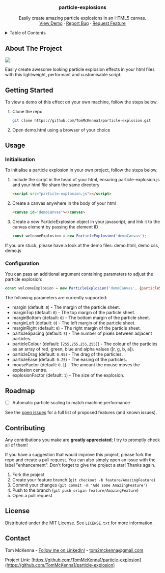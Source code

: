 <h3 align="center">particle-explosions</h3>

  <p align="center">
    Easily create amazing particle explosions in an HTML5 canvas.
    <br />
    <a href="https://tommckenna.dev">View Demo</a>
    ·
    <a href="https://github.com/TomMcKenna1/particle-explosion/issues">Report Bug</a>
    ·
    <a href="https://github.com/TomMcKenna1/particle-explosion/issues">Request Feature</a>
  </p>
</div>

<!-- TABLE OF CONTENTS -->
<details>
  <summary>Table of Contents</summary>
  <ol>
    <li>
      <a href="#about-the-project">About The Project</a>
    </li>
    <li>
      <a href="#getting-started">Getting Started</a>
    </li>
    <li>
      <a href="#usage">Usage</a>
      <ul>
        <li><a href="#initialisation">Initialisation</a></li>
        <li><a href="#configuration">Configuration</a></li>
      </ul>
    </li>
    <li><a href="#roadmap">Roadmap</a></li>
    <li><a href="#contributing">Contributing</a></li>
    <li><a href="#license">License</a></li>
    <li><a href="#contact">Contact</a></li>
  </ol>
</details>

<!-- ABOUT THE PROJECT -->
## About The Project

![](https://github.com/TomMcKenna1/particle-explosions/blob/main/resources/particle_explosion_demo.gif)

Easily create awesome looking particle explosion effects in your html files with this lightweight, performant and customisable script.

<!-- GETTING STARTED -->
## Getting Started

To view a demo of this effect on your own machine, follow the steps below.

1. Clone the repo
   ```sh
   git clone https://github.com/TomMcKenna1/particle-explosion.git
   ```
2. Open demo.html using a browser of your choice


<!-- USAGE EXAMPLES -->
## Usage

### Initialisation

To initialise a particle explosion in your own project, follow the steps below.

1. Include the script in the head of your html, ensuring particle-explosion.js and your html file share the same directory
   ```html
   <script src="particle-explosion.js"></script>
   ```
2. Create a canvas anywhere in the body of your html
   ```html
   <canvas id="demoCanvas"></canvas>
   ```
3. Create a new ParticleExplosion object in your javascript, and link it to the canvas element by passing the element ID
   ```js
   const welcomeExplosion = new ParticleExplosion('demoCanvas');
   ```

If you are stuck, please have a look at the demo files: demo.html, demo.css, demo.js

### Configuration

You can pass an additional argument containing parameters to adjust the particle explosion:
```js
const welcomeExplosion = new ParticleExplosion('demoCanvas', {particleSpacing: 10, margin: 100});
```
The following parameters are currently supported:

 * margin (default: `0`) - The margin of the particle sheet.
 * marginTop (default: `0`) - The top margin of the particle sheet.
 * marginBottom (default: `0`) - The bottom margin of the particle sheet.
 * marginLeft (default: `0`) - The left margin of the particle sheet.
 * marginRight (default: `0`) - The right margin of the particle sheet.
 * particleSpacing (default: `5`) - The number of pixels between adjacent particles.
 * particleColour (default: `[255,255,255,255]`) - The colour of the particles as an array of red, green, blue and alpha values ([r, g, b, a]).
 * particleDrag (default: `0.95`) - The drag of the particles.
 * particleEase (default: `0.25`) - The easing of the particles.
 * mouseFactor (default: `0.1`) - The amount the mouse moves the explosion centre.
 * explosionFactor (default: `1`) - The size of the explosion.


<!-- ROADMAP -->
## Roadmap

- [ ] Automatic particle scaling to match machine performance

See the [open issues](https://github.com/TomMcKenna1/particle-explosion/issues) for a full list of proposed features (and known issues).

<!-- CONTRIBUTING -->
## Contributing

Any contributions you make are **greatly appreciated**; I try to promptly check all of them!

If you have a suggestion that would improve this project, please fork the repo and create a pull request. You can also simply open an issue with the label "enhancement".
Don't forget to give the project a star! Thanks again.

1. Fork the project
2. Create your feature branch (`git checkout -b feature/AmazingFeature`)
3. Commit your changes (`git commit -m 'Add some AmazingFeature'`)
4. Push to the branch (`git push origin feature/AmazingFeature`)
5. Open a pull request

<!-- LICENSE -->
## License

Distributed under the MIT License. See `LICENSE.txt` for more information.

<!-- CONTACT -->
## Contact

Tom McKenna - [Follow me on LinkedIn!](https://www.linkedin.com/in/tom-m-8a70891a8/) - tom2mckenna@gmail.com

Project Link: [https://github.com/TomMcKenna1/particle-explosion](https://github.com/TomMcKenna1/particle-explosion)